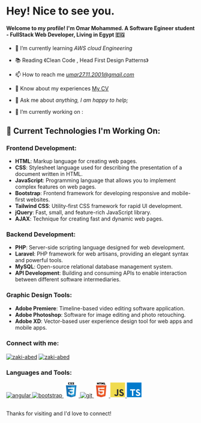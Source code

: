 # Hey! Nice to see you.
#### Welcome to my profile! I'm Omar Mohammed. A Software Egineer student - FullStack Web Developer, Living in Egypt 🇪🇬

- 🌱 I’m currently learning *AWS cloud Engineering*

- 📚 Reading 《Clean Code ,  Head First Design Patterns》

- 📫 How to reach me *umar27.11.2001@gmail.com*

- 📄 Know about my experiences [My CV](https://drive.google.com/file/d/1jwh16yWb_fw0sWlTlgzOcdb4EnVISC5F/view?usp=sharing)

- 💬 Ask me about *anything, I am happy to help;*

- 🔭 I’m currently working on :


## 🔭 Current Technologies I'm Working On:

### Frontend Development:
- **HTML**: Markup language for creating web pages.
- **CSS**: Stylesheet language used for describing the presentation of a document written in HTML.
- **JavaScript**: Programming language that allows you to implement complex features on web pages.
- **Bootstrap**: Frontend framework for developing responsive and mobile-first websites.
- **Tailwind CSS**: Utility-first CSS framework for rapid UI development.
- **jQuery**: Fast, small, and feature-rich JavaScript library.
- **AJAX**: Technique for creating fast and dynamic web pages.

### Backend Development:
- **PHP**: Server-side scripting language designed for web development.
- **Laravel**: PHP framework for web artisans, providing an elegant syntax and powerful tools.
- **MySQL**: Open-source relational database management system.
- **API Development**: Building and consuming APIs to enable interaction between different software intermediaries.

### Graphic Design Tools:
- **Adobe Premiere**: Timeline-based video editing software application.
- **Adobe Photoshop**: Software for image editing and photo retouching.
- **Adobe XD**: Vector-based user experience design tool for web apps and mobile apps.

<h3 align="left">Connect with me:</h3>
<p align="left">
<a href="https://linkedin.com/in/zaki-abed" target="blank"><img align="center" src="https://raw.githubusercontent.com/rahuldkjain/github-profile-readme-generator/master/src/images/icons/Social/linked-in-alt.svg" alt="zaki-abed" height="30" width="40" /></a>
<a href="https://wa.me/+201080041327" target="blank"><img align="center" src='https://cdn-icons-png.freepik.com/512/4423/4423697.png?ga=GA1.1.805435591.1715728134' alt="zaki-abed" height="40" width="40" /></a>

</p>

<h3 align="left">Languages and Tools:</h3>
<p align="left"> <a href="https://angular.io" target="_blank" rel="noreferrer"> <img src="https://angular.io/assets/images/logos/angular/angular.svg" alt="angular" width="40" height="40"/> </a> <a href="https://getbootstrap.com" target="_blank" rel="noreferrer"> <img src="https://getbootstrap.com/docs/5.0/assets/img/favicons/apple-touch-icon.png" alt="bootstrap" width="40" height="40"/> </a> <a href="https://www.w3schools.com/css/" target="_blank" rel="noreferrer"> <img src="https://raw.githubusercontent.com/devicons/devicon/master/icons/css3/css3-original-wordmark.svg" alt="css3" width="40" height="40"/> </a> <a href="https://git-scm.com/" target="_blank" rel="noreferrer"> <img src="https://www.vectorlogo.zone/logos/git-scm/git-scm-icon.svg" alt="git" width="40" height="40"/> </a> <a href="https://www.w3.org/html/" target="_blank" rel="noreferrer"> <img src="https://raw.githubusercontent.com/devicons/devicon/master/icons/html5/html5-original-wordmark.svg" alt="html5" width="40" height="40"/> </a> <a href="https://developer.mozilla.org/en-US/docs/Web/JavaScript" target="_blank" rel="noreferrer"> <img src="https://raw.githubusercontent.com/devicons/devicon/master/icons/javascript/javascript-original.svg" alt="javascript" width="40" height="40"/> </a> <a href="https://www.typescriptlang.org/" target="_blank" rel="noreferrer"> <img src="https://raw.githubusercontent.com/devicons/devicon/master/icons/typescript/typescript-original.svg" alt="typescript" width="40" height="40"/> </a> </p>

<!--<p>
  <img alt="github actions" src="https://img.shields.io/badge/-Github_Actions-2088FF?style=flat-square&logo=github-actions&logoColor=white" />
  <img alt="TypeScript" src="https://img.shields.io/badge/-TypeScript-007ACC?style=flat-square&logo=typescript&logoColor=white" />
  <img alt="git" src="https://img.shields.io/badge/-Git-F05032?style=flat-square&logo=git&logoColor=white" />
  <img alt="angular" src="https://img.shields.io/badge/-Angular-DD0031?style=flat-square&logo=angular&logoColor=white" />
  <img alt="npm" src="https://img.shields.io/badge/-NPM-CB3837?style=flat-square&logo=npm&logoColor=white" />
  <img alt="html5" src="https://img.shields.io/badge/-HTML5-E34F26?style=flat-square&logo=html5&logoColor=white" />
  <img alt="Prettier" src="https://img.shields.io/badge/-Prettier-F7B93E?style=flat-square&logo=prettier&logoColor=white" />
  <img alt="CSS" src="https://img.shields.io/badge/-CSS-1572B6?style=flat-square&logo=css&logoColor=white" />
</p>-->
<br>
Thanks for visiting and I'd love to connect!

